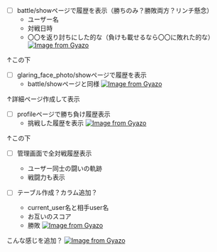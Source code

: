 - [ ] battle/showページで履歴を表示（勝ちのみ？勝敗両方？リンチ懸念）
  - ユーザー名
  - 対戦日時
  - 〇〇を返り討ちにした的な（負けも載せるなら〇〇に敗れた的な）
[![Image from Gyazo](https://i.gyazo.com/5738125c82ca056abfc95bbd4b845ee8.png)](https://gyazo.com/5738125c82ca056abfc95bbd4b845ee8)

↑この下

- [ ] glaring_face_photo/showページで履歴を表示 
  - battle/showページと同様
[![Image from Gyazo](https://i.gyazo.com/27147a6f0553965e76dc4cb3c1623837.png)](https://gyazo.com/27147a6f0553965e76dc4cb3c1623837)

↑詳細ページ作成して表示

- [ ] profileページで勝ち負け履歴表示
  - 挑戦した履歴を表示
[![Image from Gyazo](https://i.gyazo.com/95a91aa7796ca3367cf102002530fbfe.png)](https://gyazo.com/95a91aa7796ca3367cf102002530fbfe)

↑この下

- [ ] 管理画面で全対戦履歴表示
  - ユーザー同士の闘いの軌跡
  - 戦闘力も表示

- [ ] テーブル作成？カラム追加？
  - current_user名と相手user名
  - お互いのスコア
  - 勝敗
[![Image from Gyazo](https://i.gyazo.com/dcdd6e50ac22635cf21e42b9171c098e.png)](https://gyazo.com/dcdd6e50ac22635cf21e42b9171c098e)

こんな感じを追加？
[![Image from Gyazo](https://i.gyazo.com/264cdea72d5f41416c214fd23a15729e.png)](https://gyazo.com/264cdea72d5f41416c214fd23a15729e)
